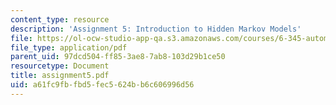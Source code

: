 ```yaml
---
content_type: resource
description: 'Assignment 5: Introduction to Hidden Markov Models'
file: https://ol-ocw-studio-app-qa.s3.amazonaws.com/courses/6-345-automatic-speech-recognition-spring-2003/a61fc9fbfbd5fec5624bb6c606996d56_assignment5.pdf
file_type: application/pdf
parent_uid: 97dcd504-ff85-3ae8-7ab8-103d29b1ce50
resourcetype: Document
title: assignment5.pdf
uid: a61fc9fb-fbd5-fec5-624b-b6c606996d56
---
```


